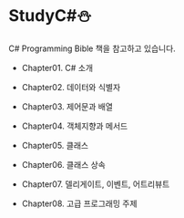 # StudyC#⛄️

C# Programming Bible 책을 참고하고 있습니다.

-  Chapter01. C# 소개<br>

-  Chapter02. 데이터와 식별자<br>

-  Chapter03. 제어문과 배열<br>

-  Chapter04. 객체지향과 메서드<br>

-  Chapter05. 클래스<br>

-  Chapter06. 클래스 상속<br>

-  Chapter07. 델리게이트, 이벤트, 어트리뷰트<br>

-  Chapter08. 고급 프로그래밍 주제<br>
